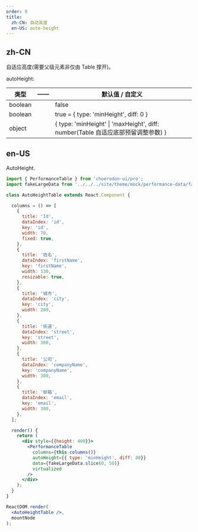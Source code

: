```yaml
---
order: 9
title:
  zh-CN: 自动高度
  en-US: auto-height
---
```


## zh-CN

自适应高度(需要父级元素非仅由 Table 撑开)。

autoHeight:

| 类型 | —— | 默认值 / 自定义 |
| --- | --- |  --- |
| boolean |  | false |
| boolean |  | true = { type: 'minHeight', diff: 0 } |
| object |  | { type: 'minHeight' \| 'maxHeight', diff: number(Table 自适应底部预留调整参数) } |

## en-US

AutoHeight.

````jsx
import { PerformanceTable } from 'choerodon-ui/pro';
import fakeLargeData from '../../../site/theme/mock/performance-data/fakeLargeData.json';

class AutoHeightTable extends React.Component {

  columns = () => [
    {
      title: 'Id',
      dataIndex: 'id',
      key: 'id',
      width: 70,
      fixed: true,
    },
    {
      title: '姓名',
      dataIndex: 'firstName',
      key: 'firstName',
      width: 130,
      resizable: true,
    },
    {
      title: '城市',
      dataIndex: 'city',
      key: 'city',
      width: 200,
    },
    {
      title: '街道',
      dataIndex: 'street',
      key: 'street',
      width: 300,
    },
    {
      title: '公司',
      dataIndex: 'companyName',
      key: 'companyName',
      width: 300,
    },
    {
      title: '邮箱',
      dataIndex: 'email',
      key: 'email',
      width: 300,
    },
  ];

  render() {
    return (
      <div style={{height: 400}}>
        <PerformanceTable
          columns={this.columns()}
          autoHeight={{ type: 'minHeight', diff: 80}}
          data={fakeLargeData.slice(0, 50)}
          virtualized
        />
      </div>
    );
  }
}

ReactDOM.render(
  <AutoHeightTable />,
  mountNode
);
````
